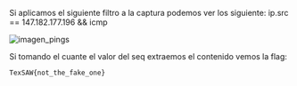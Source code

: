 Si aplicamos el siguiente filtro a la captura podemos ver los siguiente:
ip.src == 147.182.177.196 && icmp

![imagen_pings](images/traza.png)

Si tomando el cuante el valor del seq extraemos el contenido vemos la flag:

```
TexSAW{not_the_fake_one}
```
